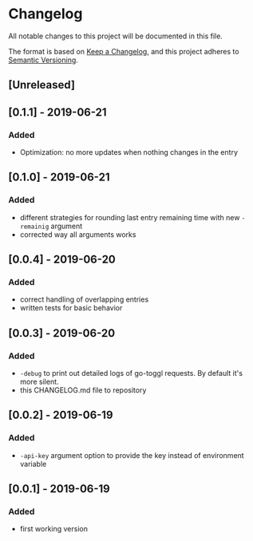 # Changelog
All notable changes to this project will be documented in this file.

The format is based on [Keep a Changelog](https://keepachangelog.com/en/1.0.0/),
and this project adheres to [Semantic Versioning](https://semver.org/spec/v2.0.0.html).

## [Unreleased]

## [0.1.1] - 2019-06-21
### Added 
- Optimization: no more updates when nothing changes in the entry

## [0.1.0] - 2019-06-21
### Added 
- different strategies for rounding last entry remaining time with new `-remainig` argument
- corrected way all arguments works

## [0.0.4] - 2019-06-20
### Added
- correct handling of overlapping entries
- written tests for basic behavior 

## [0.0.3] - 2019-06-20
### Added
- `-debug` to print out detailed logs of go-toggl requests. By default it's more silent.
- this CHANGELOG.md file to repository 

## [0.0.2] - 2019-06-19
### Added
- `-api-key` argument option to provide the key instead of environment variable 

## [0.0.1] - 2019-06-19
### Added
- first working version